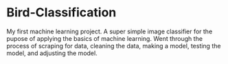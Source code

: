 # Bird-Classification

My first machine learning project. A super simple image classifier for the pupose of applying the basics of machine learning. Went through the process of scraping for data, cleaning the data, making a model, testing the model, and adjusting the model. 
